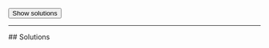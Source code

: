 <button type="button" class="btn btn-large btn-default erdos-fadein-solutions">
  Show solutions
  </button>
</div> <!-- erdos-challenge -->

<div markdown class="erdos-solutions">
<hr />
## Solutions
